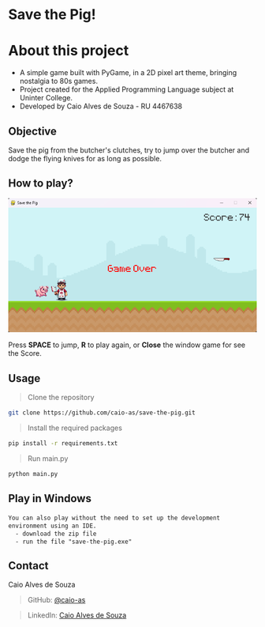 # Save the Pig!
# About this project

- A simple game built with PyGame, in a 2D pixel art theme, bringing nostalgia to 80s games.
- Project created for the Applied Programming Language subject at Uninter College.
- Developed by Caio Alves de Souza - RU 4467638

## Objective

Save the pig from the butcher's clutches, try to jump over the butcher and dodge the flying knives for as long as possible.

## How to play?

![screenshot](./public/gameplay.png)

Press **SPACE** to jump, **R** to play again, or **Close** the window game for see the Score.

## Usage

> Clone the repository

```bash
git clone https://github.com/caio-as/save-the-pig.git
```

> Install the required packages

```bash
pip install -r requirements.txt

```

> Run main.py

```bash or ide terminal
python main.py

```

## Play in Windows

```.exe
You can also play without the need to set up the development environment using an IDE.
  - download the zip file
  - run the file "save-the-pig.exe"
```


## Contact

Caio Alves de Souza

> GitHub: [@caio-as](https://github.com/caio-as)

> LinkedIn: [Caio Alves de Souza](www.linkedin.com/in/caio-as)
